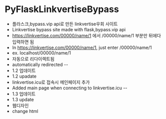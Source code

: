 # PyFlaskLinkvertiseBypass

- 플라스크,bypass.vip api로 만든 linkvertise우회 사이트
- Linkvertise bypass site made with flask,bypass.vip api
- https://linkvertise.com/00000/name/1 에서 /00000/name/1 부분만 뒤에다 입력하면 됨
- In https://linkvertise.com/00000/name/1, just enter /00000/name/1 
- ex. localhost/00000/name/1 
- 자동으로 리다이렉트됨
- automatically redirected
--
- 1.2 업데이트
- 1.2 upadate
- linkvertise.icu로 접속시 메인페이지 추가 
- Added main page when connecting to linkvertise.icu
--
- 1.3 업데이트
- 1.3 update
- 웹디자인 
- change html
